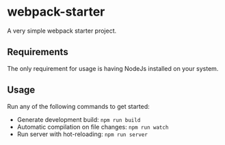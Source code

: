 # webpack-starter
A very simple webpack starter project.

## Requirements
The only requirement for usage is having NodeJs installed on your system.

## Usage
Run any of the following commands to get started:
- Generate development build: `npm run build`
- Automatic compilation on file changes: `npm run watch`
- Run server with hot-reloading: `npm run server`
